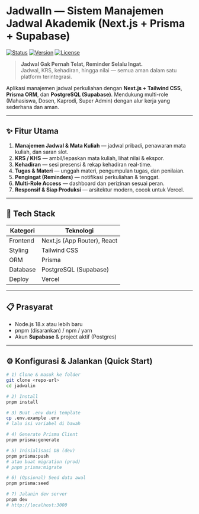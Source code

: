 # JadwalIn — Sistem Manajemen Jadwal Akademik (Next.js + Prisma + Supabase)

[![Status](https://img.shields.io/badge/Status-Active-brightgreen)](#)
[![Version](https://img.shields.io/badge/Version-1.0.0-blue)](#)
[![License](https://img.shields.io/badge/License-MIT-green)](LICENSE)

> **Jadwal Gak Pernah Telat, Reminder Selalu Ingat.**  
> Jadwal, KRS, kehadiran, hingga nilai — semua aman dalam satu platform terintegrasi.

Aplikasi manajemen jadwal perkuliahan dengan **Next.js + Tailwind CSS**, **Prisma ORM**, dan **PostgreSQL (Supabase)**. Mendukung multi-role (Mahasiswa, Dosen, Kaprodi, Super Admin) dengan alur kerja yang sederhana dan aman.

---

## ✨ Fitur Utama

1. **Manajemen Jadwal & Mata Kuliah** — jadwal pribadi, penawaran mata kuliah, dan saran slot.
2. **KRS / KHS** — ambil/lepaskan mata kuliah, lihat nilai & ekspor.
3. **Kehadiran** — sesi presensi & rekap kehadiran real-time.
4. **Tugas & Materi** — unggah materi, pengumpulan tugas, dan penilaian.
5. **Pengingat (Reminders)** — notifikasi perkuliahan & tenggat.
6. **Multi-Role Access** — dashboard dan perizinan sesuai peran.
7. **Responsif & Siap Produksi** — arsitektur modern, cocok untuk Vercel.

---

## 🧱 Tech Stack

| Kategori   | Teknologi                                                                 |
|------------|----------------------------------------------------------------------------|
| Frontend   | Next.js (App Router), React                                               |
| Styling    | Tailwind CSS                                                              |
| ORM        | Prisma                                                                    |
| Database   | PostgreSQL (Supabase)                                                     |
| Deploy     | Vercel                                                                    |

---

## 📋 Prasyarat

- Node.js 18.x atau lebih baru
- pnpm (disarankan) / npm / yarn
- Akun **Supabase** & project aktif (Postgres)

---

## ⚙️ Konfigurasi & Jalankan (Quick Start)

```bash
# 1) Clone & masuk ke folder
git clone <repo-url>
cd jadwalin

# 2) Install
pnpm install

# 3) Buat .env dari template
cp .env.example .env
# lalu isi variabel di bawah

# 4) Generate Prisma Client
pnpm prisma:generate

# 5) Inisialisasi DB (dev)
pnpm prisma:push
# atau buat migration (prod)
# pnpm prisma:migrate

# 6) (Opsional) Seed data awal
pnpm prisma:seed

# 7) Jalanin dev server
pnpm dev
# http://localhost:3000
